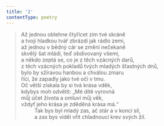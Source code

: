 ```yaml
---
title: '2'
contentType: poetry
---
```


<section>

> Až jednou oblehne čtyřicet zim tvé skráně  
> a tvoji hladkou tvář zbrázdí jak rádlo zemi,  
> až jednou v bědný cár se změní nečekaně  
> skvělý šat mládí, teď obdivovaný všemi,  
> a někdo zeptá se, co je z těch vzácných darů,  
> z těch vzácných pokladů tvých mladých šťastných dnů,  
> bylo by sžíravou hanbou a chválou zmaru  
> říci, že zapadly jako tvé oči v tmu.  
> Oč větší získala by si tvá krása vděk,  
> kdybys moh odvětit: „Mé dítě vyrovná  
> můj účet života a omluví můj věk,  
> vždyť jeho krása je zděděná krása má.“  
>          Tak bys byl mladý zas, ač stár a v konci sil,  
>          a zas bys viděl vřít chladnoucí krev svých žil.

</section>
